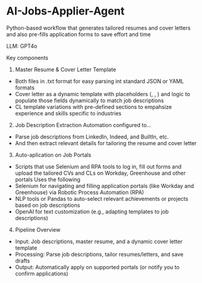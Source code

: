 # AI-Jobs-Applier-Agent

Python-based workflow that generates tailored resumes and cover letters and also pre-fills application forms to save effort and time

LLM: GPT4o

Key components

1. Master Resume & Cover Letter Template
- Both files in .txt format for easy parsing int standard JSON or YAML formats
- Cover letter as a dynamic template with placeholders (<CompanyName>, <PositionTitle>, <KeySkills>) and logic to populate those fields dynamically to match job descriptions
- CL template variations with pre-defined sections to empahsize experience and skills specific to industries 

2. Job Description Extraction
Automation configured to...
- Parse job descriptions from LinkedIn, Indeed, and BuiltIn, etc.
- And then extract relevant details for tailoring the resume and cover letter

3. Auto-aplication on Job Portals
- Scripts that use Selenium and RPA tools to log in, fill out forms and upload the tailored CVs and CLs on Workday, Greenhouse and other portals
Uses the following
- Selenium for navigating and filling application portals (like Workday and Greenhouse) via Robotic Process Automation (RPA)
- NLP tools or Pandas to auto-select relevant achievements or projects based on job descriptions 
- OpenAI for text customization (e.g., adapting templates to job descriptions)

4. Pipeline Overview
- Input: Job descriptions, master resume, and a dynamic cover letter template
- Processing: Parse job descriptions, tailor resumes/letters, and save drafts
- Output: Automatically apply on supported portals (or notify you to confirm applications)
